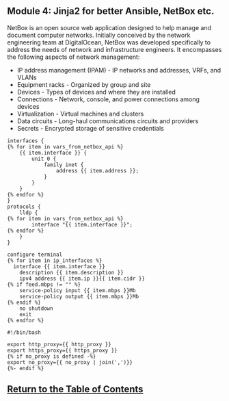 ## Module 4: Jinja2 for better Ansible, NetBox etc.

NetBox is an open source web application designed to help manage and document computer networks. Initially conceived by the network engineering team at DigitalOcean, NetBox was developed specifically to address the needs of network and infrastructure engineers. It encompasses the following aspects of network management:

- IP address management (IPAM) - IP networks and addresses, VRFs, and VLANs
- Equipment racks - Organized by group and site
- Devices - Types of devices and where they are installed
- Connections - Network, console, and power connections among devices
- Virtualization - Virtual machines and clusters
- Data circuits - Long-haul communications circuits and providers
- Secrets - Encrypted storage of sensitive credentials

```
interfaces {
{% for item in vars_from_netbox_api %}
    {{ item.interface }} {
        unit 0 {
            family inet {
                address {{ item.address }};
            }
        }
    }
{% endfor %}
}
protocols {
    lldp {
{% for item in vars_from_netbox_api %}
        interface "{{ item.interface }}";
{% endfor %}
    }
}

```

```
configure terminal
{% for item in ip_interfaces %}
  interface {{ item.interface }}
    description {{ item.description }}
    ipv4 address {{ item.ip }}{{ item.cidr }}
{% if feed.mbps != "" %}
    service-policy input {{ item.mbps }}Mb
    service-policy output {{ item.mbps }}Mb
{% endif %}
    no shutdown
    exit
{% endfor %}

```


```
#!/bin/bash

export http_proxy={{ http_proxy }}
export https_proxy={{ https_proxy }}
{% if no_proxy is defined -%}
export no_proxy={{ no_proxy | join(',')}}
{%- endif %}

```
## [Return to the Table of Contents](README.md)

